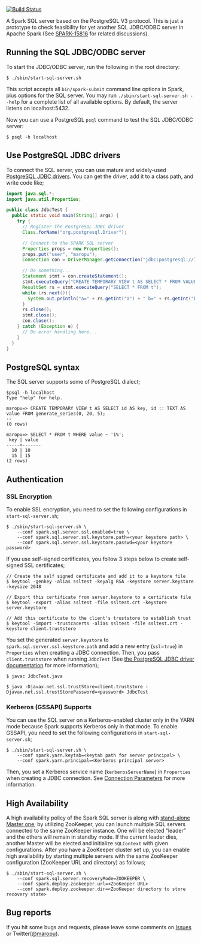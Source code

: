 [![Build Status](https://travis-ci.org/maropu/spark-sql-server.svg?branch=master)](https://travis-ci.org/maropu/spark-sql-server)

A Spark SQL server based on the PostgreSQL V3 protocol.
This is just a prototype to check feasibility for yet another SQL JDBC/ODBC server in Apache Spark
(See [SPARK-15816](https://issues.apache.org/jira/browse/SPARK-15816) for related discussions).

## Running the SQL JDBC/ODBC server

To start the JDBC/ODBC server, run the following in the root directory:

    $ ./sbin/start-sql-server.sh

This script accepts all `bin/spark-submit` command line options in Spark, plus options
for the SQL server. You may run `./sbin/start-sql-server.sh --help` for a complete list of
all available options. By default, the server listens on localhost:5432.

Now you can use a PostgreSQL `psql` command to test the SQL JDBC/ODBC server:

    $ psql -h localhost

## Use PostgreSQL JDBC drivers

To connect the SQL server, you can use mature and widely-used [PostgreSQL JDBC drivers](https://jdbc.postgresql.org/).
You can get the driver, add it to a class path, and write code like;

```java
import java.sql.*;
import java.util.Properties;

public class JdbcTest {
  public static void main(String[] args) {
    try {
      // Register the PostgreSQL JDBC driver
      Class.forName("org.postgresql.Driver");

      // Connect to the SPARK SQL server
      Properties props = new Properties();
      props.put("user", "maropu");
      Connection con = DriverManager.getConnection("jdbc:postgresql://localhost/spark", props);

      // Do something...
      Statement stmt = con.createStatement();
      stmt.executeQuery("CREATE TEMPORARY VIEW t AS SELECT * FROM VALUES (1, 1), (1, 2) AS t(a, b)").close();
      ResultSet rs = stmt.executeQuery("SELECT * FROM t");
      while (rs.next()){
        System.out.println("a=" + rs.getInt("a") + " b=" + rs.getInt("b"));
      }
      rs.close();
      stmt.close();
      con.close();
    } catch (Exception e) {
      // Do error handling here...
    }
  }
}
```

## PostgreSQL syntax

The SQL server supports some of PostgreSQL dialect;

    $psql -h localhost
    Type "help" for help.

    maropu=> CREATE TEMPORARY VIEW t AS SELECT id AS key, id :: TEXT AS value FROM generate_series(0, 20, 5);
    --
    (0 rows)

    maropu=> SELECT * FROM t WHERE value ~ '1%';
     key | value
    -----+-------
      10 | 10
      15 | 15
    (2 rows)

## Authentication

### SSL Encryption

To enable SSL encryption, you need to set the following configurations in `start-sql-server.sh`;

    $ ./sbin/start-sql-server.sh \
        --conf spark.sql.server.ssl.enabled=true \
        --conf spark.sql.server.ssl.keystore.path=<your keystore path> \
        --conf spark.sql.server.ssl.keystore.passwd=<your keystore password>

If you use self-signed certificates, you follow 3 steps below to create self-signed SSL certificates;

    // Create the self signed certificate and add it to a keystore file
    $ keytool -genkey -alias ssltest -keyalg RSA -keystore server.keystore -keysize 2048

    // Export this certificate from server.keystore to a certificate file
    $ keytool -export -alias ssltest -file ssltest.crt -keystore server.keystore

    // Add this certificate to the client's truststore to establish trust
    $ keytool -import -trustcacerts -alias ssltest -file ssltest.crt -keystore client.truststore

You set the generated `server.keystore` to `spark.sql.server.ssl.keystore.path` and add a new entry (`ssl`=`true`) in `Properties`
when creating a JDBC connection. Then, you pass `client.truststore` when running `JdbcTest`
(See [the PostgreSQL JDBC driver documentation](https://jdbc.postgresql.org//documentation/head/ssl-client.html) for more information);

    $ javac JdbcTest.java

    $ java -Djavax.net.ssl.trustStore=client.truststore -Djavax.net.ssl.trustStorePassword=<password> JdbcTest

### Kerberos (GSSAPI) Supports

You can use the SQL server on a Kerberos-enabled cluster only in the YARN mode because Spark supports Kerberos only in that mode.
To enable GSSAPI, you need to set the following configurations in `start-sql-server.sh`;

    $ ./sbin/start-sql-server.sh \
        --conf spark.yarn.keytab=<keytab path for server principal> \
        --conf spark.yarn.principal=<Kerberos principal server>

Then, you set a Kerberos service name (`kerberosServerName`) in `Properties` when creating a JDBC connection.
See [Connection Parameters](https://jdbc.postgresql.org/documentation/head/connect.html) for more information.

## High Availability

A high availability policy of the Spark SQL server is along with [stand-alone Master one](http://spark.apache.org/docs/latest/spark-standalone.html#high-availability);
by utilizing ZooKeeper, you can launch multiple SQL servers connected to the same ZooKeeper instance.
One will be elected “leader” and the others will remain in standby mode.
If the current leader dies, another Master will be elected and initialize `SQLContext` with given configurations.
After you have a ZooKeeper cluster set up, you can enable high availability by starting multiple servers
with the same ZooKeeper configuration (ZooKeeper URL and directory) as follows;

    $ ./sbin/start-sql-server.sh \
        --conf spark.sql.server.recoveryMode=ZOOKEEPER \
        --conf spark.deploy.zookeeper.url=<ZooKeeper URL>
        --conf spark.deploy.zookeeper.dir=<ZooKeeper directory to store recovery state>

## Bug reports

If you hit some bugs and requests, please leave some comments on [Issues](https://github.com/maropu/spark-sql-server/issues)
or Twitter([@maropu](http://twitter.com/#!/maropu)).

